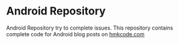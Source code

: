 Android Repository
==================

Android Repository try to complete issues.
This repository contains complete code for Android blog posts on [hmkcode.com](http://hmkcode.com)
